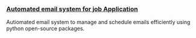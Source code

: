 
<h3><u>Automated email system for job Application</u></h3>

Autiomated email system to manage and schedule emails efficiently using python open-source packages.
